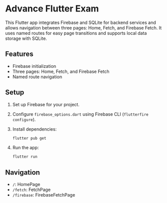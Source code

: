 
# Advance Flutter Exam

This Flutter app integrates Firebase and SQLite for backend services and allows navigation between three pages: Home, Fetch, and Firebase Fetch. It uses named routes for easy page transitions and supports local data storage with SQLite.

## Features

- Firebase initialization
- Three pages: Home, Fetch, and Firebase Fetch
- Named route navigation

## Setup

1. Set up Firebase for your project.
2. Configure `firebase_options.dart` using Firebase CLI (`flutterfire configure`).
3. Install dependencies:

   ```bash
   flutter pub get
   ```

4. Run the app:

   ```bash
   flutter run
   ```

## Navigation

- `/`: HomePage
- `/fetch`: FetchPage
- `/firebase`: FirebaseFetchPage
